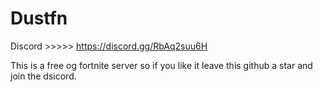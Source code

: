 # Dustfn

Discord >>>>> https://discord.gg/RbAq2suu6H

This is a free og fortnite server so if you like it leave this github a star and join the dsicord.
